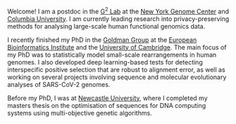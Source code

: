 Welcome! I am a postdoc in the <a href="https://g2lab.org/">G<sup>2</sup> Lab</a> at the <a href="https://www.nygenome.org/">New York Genome Center</a> and <a href="https://www.columbia.edu/">Columbia University</a>. I am currently leading research into privacy-preserving methods for analysing large-scale human functional genomics data.

I recently finished my PhD in the <a href="https://www.ebi.ac.uk/research/goldman">Goldman Group</a> at the <a href="https://www.ebi.ac.uk/">European Bioinformatics Institute</a> and the <a href="https://www.cam.ac.uk/">University of Cambridge</a>. The main focus of my PhD was to statistically model small-scale rearrangements in human genomes. I also developed deep learning-based tests for detecting interspecific positive selection that are robust to alignment error, as well as working on several projects involving sequence and molecular evolutionary analyses of SARS-CoV-2 genomes.

Before my PhD, I was at <a href="https://www.ncl.ac.uk/computing/">Newcastle University</a>, where I completed my masters thesis on the optimisation of sequences for DNA computing systems using multi-objective genetic algorithms.
